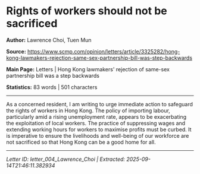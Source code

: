 # Rights of workers should not be sacrificed

**Author:** Lawrence Choi, Tuen Mun

**Source:** https://www.scmp.com/opinion/letters/article/3325282/hong-kong-lawmakers-rejection-same-sex-partnership-bill-was-step-backwards

**Main Page:** Letters | Hong Kong lawmakers' rejection of same-sex partnership bill was a step backwards

**Statistics:** 83 words | 501 characters

---

As a concerned resident, I am writing to urge immediate action to safeguard the rights of workers in Hong Kong. The policy of importing labour, particularly amid a rising unemployment rate, appears to be exacerbating the exploitation of local workers. The practice of suppressing wages and extending working hours for workers to maximise profits must be curbed. It is imperative to ensure the livelihoods and well-being of our workforce are not sacrificed so that Hong Kong can be a good home for all.

---

*Letter ID: letter_004_Lawrence_Choi | Extracted: 2025-09-14T21:46:11.382934*
